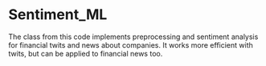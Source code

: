# Sentiment_ML
The class from this code implements preprocessing and sentiment analysis for financial twits and news about companies.
It works more efficient with twits, but can be applied to financial news too.

